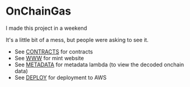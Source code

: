 # OnChainGas

I made this project in a weekend

It's a little bit of a mess, but people were asking to see it.

- See [CONTRACTS](./contract/README.md) for contracts
- See [WWW](./www/README.md) for mint website
- See [METADATA](./metadata/README.md) for metadata lambda (to view the decoded onchain data)
- See [DEPLOY](./deploy/README.md) for deployment to AWS
